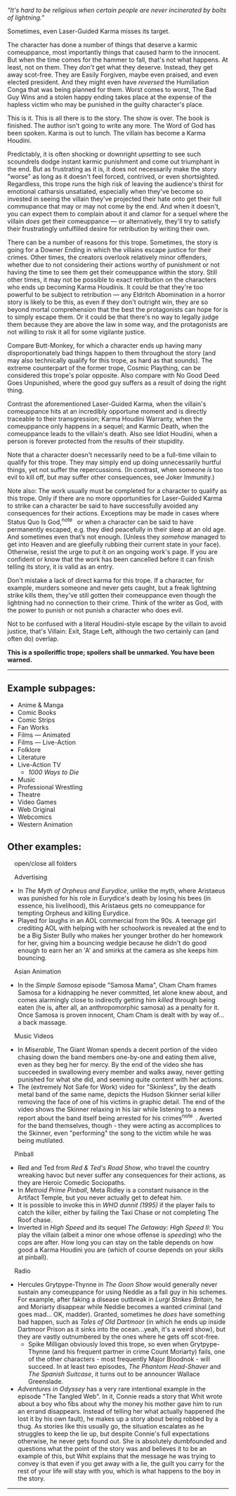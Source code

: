_"It's hard to be religious when certain people are never incinerated by bolts of lightning."_

Sometimes, even Laser-Guided Karma misses its target.

The character has done a number of things that deserve a karmic comeuppance, most importantly things that caused harm to the innocent. But when the time comes for the hammer to fall, that's not what happens. At least, not on them. They _don’t_ get what they deserve. Instead, they get away scot-free. They are Easily Forgiven, maybe even praised, and even elected president. And they might even have _reversed_ the Humiliation Conga that was being planned for them. Worst comes to worst, The Bad Guy Wins and a stolen happy ending takes place at the expense of the hapless victim who may be punished in the guilty character's place.

This is it. This is all there is to the story. The show is over. The book is finished. The author isn't going to write any more. The Word of God has been spoken. Karma is out to lunch. The villain has become a Karma Houdini.

Predictably, it is often shocking or downright _upsetting_ to see such scoundrels dodge instant karmic punishment and come out triumphant in the end. But as frustrating as it is, it does not necessarily make the story "worse" as long as it doesn't feel forced, contrived, or even shortsighted. Regardless, this trope runs the high risk of leaving the audience's thirst for emotional catharsis unsatiated, especially when they've become so invested in seeing the villain they've projected their hate onto get their full commupance that may or may not come by the end. And when it doesn't, you can expect them to complain about it and clamor for a sequel where the villain _does_ get their comeuppance — or alternatively, they'll try to satisfy their frustratingly unfulfilled desire for retribution by writing their own.

There can be a number of reasons for this trope. Sometimes, the story is going for a Downer Ending in which the villains escape justice for their crimes. Other times, the creators overlook relatively minor offenders, whether due to not considering their actions worthy of punishment or not having the time to see them get their comeuppance within the story. Still other times, it may not be possible to exact retribution on the characters who ends up becoming Karma Houdinis. It could be that they're too powerful to be subject to retribution — any Eldritch Abomination in a horror story is likely to be this, as even if they don't outright win, they are so beyond mortal comprehension that the best the protagonists can hope for is to simply escape them. Or it could be that there's no way to legally judge them because they are above the law in some way, and the protagonists are not willing to risk it all for some vigilante justice.

Compare Butt-Monkey, for which a character ends up having many disproportionately bad things happen to them throughout the story (and may also technically qualify for this trope, as hard as that sounds). The extreme counterpart of the former trope, Cosmic Plaything, can be considered this trope's polar opposite. Also compare with No Good Deed Goes Unpunished, where the good guy suffers as a result of doing the right thing.

Contrast the aforementioned Laser-Guided Karma, when the villain's comeuppance hits at an incredibly opportune moment and is directly traceable to their transgression; Karma Houdini Warranty, when the comeuppance only happens in a sequel; and Karmic Death, when the comeuppance leads to the villain's death. Also see Idiot Houdini, when a person is forever protected from the results of their stupidity.

Note that a character doesn't necessarily need to be a full-time villain to qualify for this trope. They may simply end up doing unnecessarily hurtful things, yet not suffer the repercussions. (In contrast, when someone _is_ too evil to kill off, but may suffer other consequences, see Joker Immunity.)

Note also: The work usually must be completed for a character to qualify as this trope. Only if there are no more opportunities for Laser-Guided Karma to strike can a character be said to have successfully avoided any consequences for their actions. Exceptions may be made in cases where Status Quo Is God,<sup>note&nbsp;</sup>  or when a character can be said to have permanently escaped, e.g. they died peacefully in their sleep at an old age. And sometimes even that’s not enough. (Unless they _somehow_ managed to get into Heaven and are gleefully rubbing their current state in your face). Otherwise, resist the urge to put it on an ongoing work's page. If you are confident or know that the work has been cancelled before it can finish telling its story, it is valid as an entry.

Don't mistake a lack of direct karma for this trope. If a character, for example, murders someone and never gets caught, but a freak lightning strike kills them, they've still gotten their comeuppance even though the lightning had no connection to their crime. Think of the writer as God, with the power to punish or not punish a character who does evil.

Not to be confused with a literal Houdini-style escape by the villain to avoid justice, that's Villain: Exit, Stage Left, although the two certainly can (and often do) overlap.

**This is a spoileriffic trope; spoilers shall be unmarked. You have been warned.**

___

## Example subpages:

-   Anime & Manga
-   Comic Books
-   Comic Strips
-   Fan Works
-   Films — Animated
-   Films — Live-Action
-   Folklore
-   Literature
-   Live-Action TV
    -   _1000 Ways to Die_
-   Music
-   Professional Wrestling
-   Theatre
-   Video Games
-   Web Original
-   Webcomics
-   Western Animation

## Other examples:

    open/close all folders 

    Advertising 

-   In _The Myth of Orpheus and Eurydice_, unlike the myth, where Aristaeus was punished for his role in Eurydice's death by losing his bees (in essence, his livelihood), this Aristaeus gets no comeuppance for tempting Orpheus and killing Eurydice.
-   Played for laughs in an AOL commercial from the 90s. A teenage girl crediting AOL with helping with her schoolwork is revealed at the end to be a Big Sister Bully who makes her younger brother do her homework for her, giving him a bouncing wedgie because he didn't do good enough to earn her an 'A' and smirks at the camera as she keeps him bouncing.

    Asian Animation 

-   In the _Simple Samosa_ episode "Samosa Mama", Cham Cham frames Samosa for a kidnapping he never committed, let alone knew about, and comes alarmingly close to indirectly getting him _killed_ through being eaten (he is, after all, an anthropomorphic samosa) as a penalty for it. Once Samosa is proven innocent, Cham Cham is dealt with by way of... a back massage.

    Music Videos 

-   In _Miserable_, The Giant Woman spends a decent portion of the video chasing down the band members one-by-one and eating them alive, even as they beg her for mercy. By the end of the video she has succeeded in swallowing every member and walks away, never getting punished for what she did, and seeming quite content with her actions.
-   The (extremely Not Safe for Work) video for "Skinless", by the death metal band of the same name, depicts the Hudson Skinner serial killer removing the face of one of his victims in graphic detail. The end of the video shows the Skinner relaxing in his lair while listening to a news report about the band itself being arrested for his crimes<sup>note&nbsp;</sup> . Averted for the band themselves, though - they were acting as accomplices to the Skinner, even "performing" the song to the victim while he was being mutilated.

    Pinball 

-   Red and Ted from _Red & Ted's Road Show_, who travel the country wreaking havoc but never suffer any consequences for their actions, as they are Heroic Comedic Sociopaths.
-   In _Metroid Prime Pinball_, Meta Ridley is a constant nuisance in the Artifact Temple, but you never actually get to defeat him.
-   It is possible to invoke this in _WHO dunnit (1995)_ if the player fails to catch the killer, either by failing the Taxi Chase or not completing The Roof chase.
-   Inverted in _High Speed_ and its sequel _The Getaway: High Speed II_: You play the villain (albeit a minor one whose offense is _speeding_) who the cops are after. How long you can stay on the table depends on how good a Karma Houdini you are (which of course depends on your skills at pinball).

    Radio 

-   Hercules Grytpype-Thynne in _The Goon Show_ would generally never sustain any comeuppance for using Neddie as a fall guy in his schemes. For example, after faking a disease outbreak in _Lurgi Strikes Britain_, he and Moriarty disappear while Neddie becomes a wanted criminal (and goes mad... OK, madder). Granted, sometimes he _does_ have something bad happen, such as _Tales of Old Dartmoor_ (in which he ends up inside Dartmoor Prison as it sinks into the ocean...yeah, it's a weird show), but they are vastly outnumbered by the ones where he gets off scot-free.
    -   Spike Milligan obviously loved this trope, so even when Grytpype-Thynne (and his frequent partner in crime Count Moriarty) fails, one of the other characters - most frequently Major Bloodnok - will succeed. In at least two episodes, _The Phantom Head-Shaver_ and _The Spanish Suitcase_, it turns out to be announcer Wallace Greenslade.
-   _Adventures in Odyssey_ has a very rare intentional example in the episode "The Tangled Web". In it, Connie reads a story that Whit wrote about a boy who fibs about why the money his mother gave him to run an errand disappears. Instead of telling her what actually happened (he lost it by his own fault), he makes up a story about being robbed by a thug. As stories like this usually go, the situation escalates as he struggles to keep the lie up, but despite Connie's full expectations otherwise, he never gets found out. She is absolutely dumbfounded and questions what the point of the story was and believes it to be an example of this, but Whit explains that the message he was trying to convey is that even if you get away with a lie, the guilt you carry for the rest of your life will stay with you, which is what happens to the boy in the story.

___